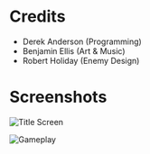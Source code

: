 # Credits

* Derek Anderson (Programming)
* Benjamin Ellis (Art & Music)
* Robert Holiday (Enemy Design)

# Screenshots

![Title Screen](http://i.imgur.com/SxTed.png)

![Gameplay](http://i.imgur.com/SDYOk.png)
